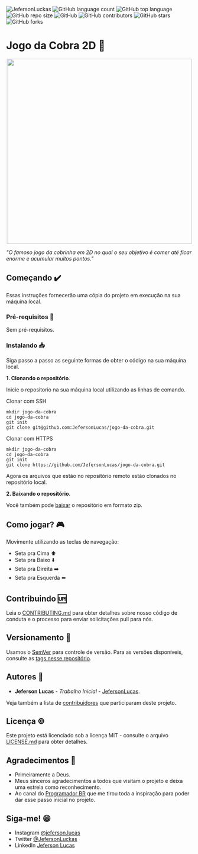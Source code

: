![JefersonLuckas](https://img.shields.io/badge/Jeferson%20Lucas-Efeito%20Matrix-green)
![GitHub language count](https://img.shields.io/github/languages/count/JefersonLucas/jogo-da-cobra)
![GitHub top language](https://img.shields.io/github/languages/top/JefersonLucas/jogo-da-cobra)
![GitHub repo size](https://img.shields.io/github/repo-size/JefersonLucas/jogo-da-cobra)
![GitHub](https://img.shields.io/github/license/JefersonLucas/jogo-da-cobra)
![GitHub contributors](https://img.shields.io/github/contributors/JefersonLucas/jogo-da-cobra)
![GitHub stars](https://img.shields.io/github/stars/JefersonLucas/jogo-da-cobra?style=social)
![GitHub forks](https://img.shields.io/github/forks/JefersonLucas/jogo-da-cobra?style=social)

# Jogo da Cobra 2D :snake:

<p align="center">
  <img src=".assets/capture.png" width="500">
</p>

_"O famoso jogo da cobrinha em 2D no qual o seu objetivo é comer até ficar enorme e acumular muitos pontos."_

## Começando :heavy_check_mark:

Essas instruções fornecerão uma cópia do projeto em execução na sua máquina local.

### Pré-requisitos :pencil:

Sem pré-requisitos.

### Instalando :inbox_tray:
Siga passo a passo as seguinte formas de obter o código na sua máquina local.

**1. Clonando o repositório**.

Inicie o repositorio na sua máquina local utilizando as linhas de comando.

Clonar com SSH
```
mkdir jogo-da-cobra
cd jogo-da-cobra
git init
git clone git@github.com:JefersonLucas/jogo-da-cobra.git
```
Clonar com HTTPS 
```
mkdir jogo-da-cobra
cd jogo-da-cobra
git init
git clone https://github.com/JefersonLucas/jogo-da-cobra.git
```
Agora os arquivos que estão no repositório remoto estão clonados no repositório local.

**2. Baixando o repositório**.

Você também pode [baixar](https://github.com/JefersonLucas/jogo-da-cobra/archive/master.zip) o repositório em formato zip.

## Como jogar? :video_game:

Movimente utilizando as teclas de navegação: 
- Seta pra Cima :arrow_up:
- Seta pra Baixo :arrow_down:
- Seta pra Direita :arrow_right:
- Seta pra Esquerda :arrow_left:

## Contribuindo :up:

Leia o [CONTRIBUTING.md](https://github.com/JefersonLucas/jogo-da-cobra/blob/master/CONTRIBUTING.md) para obter detalhes sobre nosso código de conduta e o processo para enviar solicitações pull para nós.

## Versionamento :scroll:

Usamos o [SemVer](https://semver.org/lang/pt-BR/) para controle de versão. Para as versões disponíveis, consulte as [tags nesse repositório](https://github.com/JefersonLucas/jogo-da-cobra/tags). 

## Autores :pray:

* **Jeferson Lucas** - *Trabalho Inicial* - [JefersonLucas](https://github.com/JefersonLucas).

Veja também a lista de [contribuidores](https://github.com/JefersonLucas/jogo-da-cobra/contributors) que participaram deste projeto.

## Licença :copyright:

Este projeto está licenciado sob a licença MIT - consulte o arquivo [LICENSE.md](https://github.com/JefersonLucas/jogo-da-cobra/blob/master/LICENSE) para obter detalhes.

## Agradecimentos :clap:

* Primeiramente a Deus. 
* Meus sinceros agradecimentos a todos que visitam o projeto e deixa uma estrela como reconhecimento.
* Ao canal do [Programador BR](https://www.youtube.com/watch?v=Hua1OSXitdQ) que me tirou toda a inspiração para poder dar esse passo inicial no projeto.

## Siga-me! :grin:

* Instagram [@jeferson.lucas](https://instagram.com/jeferson.luckas/)
* Twitter [@JefersonLuckas](https://twitter.com/JefersonLuckas)
* LinkedIn [Jeferson Lucas](https://www.linkedin.com/in/jeferson-lucas)